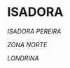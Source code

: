 <H1>ISADORA</H1> 

<P><EM>ISADORA PEREIRA</EM></P>
<P><EM>ZONA NORTE</EM></P>
<P><EM>LONDRINA</EM></P>

